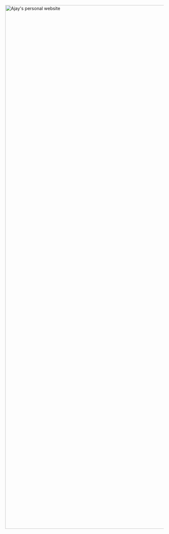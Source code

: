 [<img width="1662" alt="Ajay's personal website" src="https://user-images.githubusercontent.com/19279756/194950583-84dec1f2-b976-4296-adf2-50623e46eb63.png">](https://ajaysivan.com)
